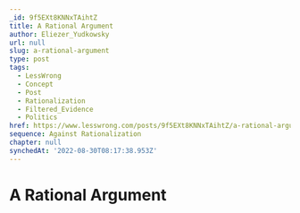 ```yaml
---
_id: 9f5EXt8KNNxTAihtZ
title: A Rational Argument
author: Eliezer_Yudkowsky
url: null
slug: a-rational-argument
type: post
tags:
  - LessWrong
  - Concept
  - Post
  - Rationalization
  - Filtered_Evidence
  - Politics
href: https://www.lesswrong.com/posts/9f5EXt8KNNxTAihtZ/a-rational-argument
sequence: Against Rationalization
chapter: null
synchedAt: '2022-08-30T08:17:38.953Z'
---
```


# A Rational Argument
